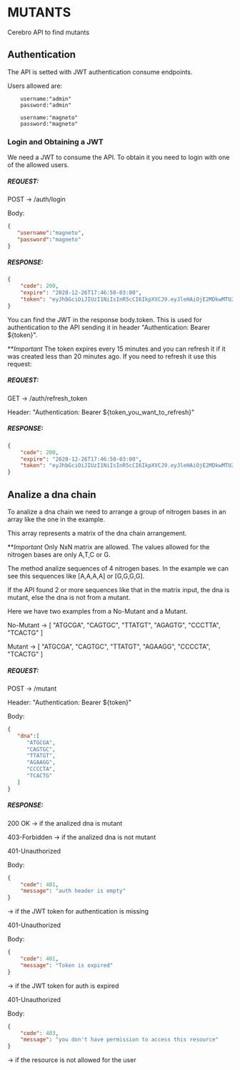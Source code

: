 # MUTANTS
Cerebro API to find mutants

## Authentication
The API is setted with JWT authentication consume endpoints.

Users allowed are:

        username:"admin"
        password:"admin"
        
        username:"magneto"
        password:"magneto"

### Login and Obtaining a JWT
We need a JWT to consume the API. To obtain it you need to login with one of the allowed users.

##### REQUEST:
POST &rarr; /auth/login

Body: 
```json
{
   "username":"magneto",
   "password":"magneto"
}
```
##### RESPONSE:
```json
{
    "code": 200,
    "expire": "2020-12-26T17:46:50-03:00",
    "token": "eyJhbGciOiJIUzI1NiIsInR5cCI6IkpXVCJ9.eyJleHAiOjE2MDkwMTU2MTAsImlkIjoibWFnbmV0byIsIm9yaWdfaWF0IjoxNjA5MDE0NzEwfQ.TlX3Y5tRqSkH-A5vvLvbE1VcCH6K_OhP1LWkK13IOS0"
}
```
You can find the JWT in the response body.token. This is used for authentication to the API sending it in header "Authentication: Bearer ${token}".

***Important* The token expires every 15 minutes and you can refresh it if it was created less than 20 minutes ago. If you need to refresh it use this request:

##### REQUEST:
GET &rarr; /auth/refresh_token 

Header: "Authentication: Bearer ${token_you_want_to_refresh}"
##### RESPONSE:
```json
{
    "code": 200,
    "expire": "2020-12-26T17:46:50-03:00",
    "token": "eyJhbGciOiJIUzI1NiIsInR5cCI6IkpXVCJ9.eyJleHAiOjE2MDkwMTU2MTAsImlkIjoibWFnbmV0byIsIm9yaWdfaWF0IjoxNjA5MDE0NzEwfQ.TlX3Y5tRqSkH-A5vvLvbE1VcCH6K_OhP1LWkK13IOS0"
}
```

## Analize a dna chain
To analize a dna chain we need to arrange a group of nitrogen bases in an array like the one in the example.

This array represents a matrix of the dna chain arrangement.

***Important* Only NxN matrix are allowed. The values allowed for the nitrogen bases are only A,T,C or G.

The method analize sequences of 4 nitrogen bases. In the example we can see this sequences like [A,A,A,A] or [G,G,G,G].

If the API found 2 or more sequences like that in the matrix input, the dna is mutant, else the dna is not from a mutant.

Here we have two examples from a No-Mutant and a Mutant.

No-Mutant &rarr; [
        "ATGCGA",
        "CAGTGC",
        "TTATGT",
        "AGAGTG",
        "CCCTTA",
        "TCACTG"
    ]
    
Mutant &rarr; [
        "ATGCGA",
        "CAGTGC",
        "TTATGT",
        "AGAAGG",
        "CCCCTA",
        "TCACTG"
    ]
##### REQUEST:
POST &rarr; /mutant

Header: "Authentication: Bearer ${token}"

Body: 
```json
{
   "dna":[
      "ATGCGA",
      "CAGTGC",
      "TTATGT",
      "AGAAGG",
      "CCCCTA",
      "TCACTG"
   ]
}
```
##### RESPONSE:
200 OK &rarr; if the analized dna is mutant

403-Forbidden &rarr;  if the analized dna is not mutant

401-Unauthorized 

Body:
```json
{
    "code": 401,
    "message": "auth header is empty"
}
```
&rarr; if the JWT token for authentication is missing

401-Unauthorized 

Body:
```json
{
    "code": 401,
    "message": "Token is expired"
}
```
&rarr; if the JWT token for auth is expired

401-Unauthorized

Body:

```json
{
    "code": 403,
    "message": "you don't have permission to access this resource"
}
```
&rarr; if the resource is not allowed for the user
